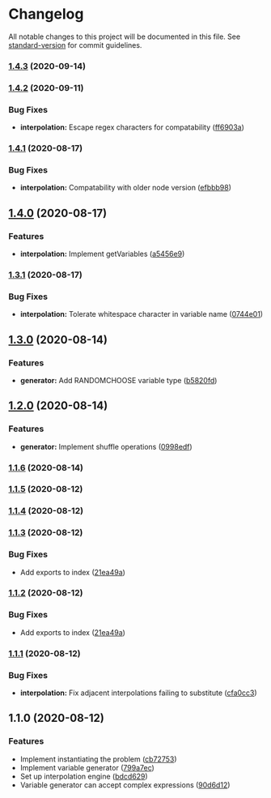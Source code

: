 # Changelog

All notable changes to this project will be documented in this file. See [standard-version](https://github.com/conventional-changelog/standard-version) for commit guidelines.

### [1.4.3](https://github.com/ArdentLabs/ardent-script/compare/v1.4.2...v1.4.3) (2020-09-14)

### [1.4.2](https://github.com/ArdentLabs/ardent-script/compare/v1.4.1...v1.4.2) (2020-09-11)


### Bug Fixes

* **interpolation:** Escape regex characters for compatability ([ff6903a](https://github.com/ArdentLabs/ardent-script/commit/ff6903a964d03d4c2cfc4067f89f70bc90ca35c4))

### [1.4.1](https://github.com/ArdentLabs/ardent-script/compare/v1.4.0...v1.4.1) (2020-08-17)


### Bug Fixes

* **interpolation:** Compatability with older node version ([efbbb98](https://github.com/ArdentLabs/ardent-script/commit/efbbb98dfadf496722bb44026cc12c455f14a53d))

## [1.4.0](https://github.com/ArdentLabs/ardent-script/compare/v1.3.1...v1.4.0) (2020-08-17)


### Features

* **interpolation:** Implement getVariables ([a5456e9](https://github.com/ArdentLabs/ardent-script/commit/a5456e9f860f760da9750fe1d36426da65e57a17))

### [1.3.1](https://github.com/ArdentLabs/ardent-script/compare/v1.3.0...v1.3.1) (2020-08-17)


### Bug Fixes

* **interpolation:** Tolerate whitespace character in variable name ([0744e01](https://github.com/ArdentLabs/ardent-script/commit/0744e011763e8509c03c65cb891be93517e3d255))

## [1.3.0](https://github.com/ArdentLabs/ardent-script/compare/v1.2.0...v1.3.0) (2020-08-14)


### Features

* **generator:** Add RANDOMCHOOSE variable type ([b5820fd](https://github.com/ArdentLabs/ardent-script/commit/b5820fd06b33349960b8cce81ff175902cff282a))

## [1.2.0](https://github.com/ArdentLabs/ardent-script/compare/v1.1.6...v1.2.0) (2020-08-14)


### Features

* **generator:** Implement shuffle operations ([0998edf](https://github.com/ArdentLabs/ardent-script/commit/0998edf302e838985f7fc71f1c54b481fa379b25))

### [1.1.6](https://github.com/ArdentLabs/ardent-script/compare/v1.1.5...v1.1.6) (2020-08-14)

### [1.1.5](https://github.com/ArdentLabs/ardent-script/compare/v1.1.4...v1.1.5) (2020-08-12)

### [1.1.4](https://github.com/ArdentLabs/ardent-script/compare/v1.1.3...v1.1.4) (2020-08-12)

### [1.1.3](https://github.com/ArdentLabs/ardent-script/compare/v1.1.1...v1.1.3) (2020-08-12)


### Bug Fixes

* Add exports to index ([21ea49a](https://github.com/ArdentLabs/ardent-script/commit/21ea49a9d5f8dc1fa1dca3a5fceabb68f69cc785))

### [1.1.2](https://github.com/ArdentLabs/ardent-script/compare/v1.1.1...v1.1.2) (2020-08-12)


### Bug Fixes

* Add exports to index ([21ea49a](https://github.com/ArdentLabs/ardent-script/commit/21ea49a9d5f8dc1fa1dca3a5fceabb68f69cc785))

### [1.1.1](https://github.com/ArdentLabs/ardent-script/compare/v1.1.0...v1.1.1) (2020-08-12)


### Bug Fixes

* **interpolation:** Fix adjacent interpolations failing to substitute ([cfa0cc3](https://github.com/ArdentLabs/ardent-script/commit/cfa0cc3241178ce4f5843eed6add4266c3fe9981))

## 1.1.0 (2020-08-12)


### Features

* Implement instantiating the problem ([cb72753](https://github.com/ArdentLabs/ardent-script/commit/cb72753bf49bd6d9e47f84b8406fa79df540edc4))
* Implement variable generator ([799a7ec](https://github.com/ArdentLabs/ardent-script/commit/799a7ec74347c830de18a9cbbfb6f252e58de9e3))
* Set up interpolation engine ([bdcd629](https://github.com/ArdentLabs/ardent-script/commit/bdcd629ce4a852909089e563202c9a63628677d0))
* Variable generator can accept complex expressions ([90d6d12](https://github.com/ArdentLabs/ardent-script/commit/90d6d12835c83228f421824d38f5474b5ab285f4))
